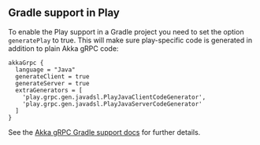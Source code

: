 ## Gradle support in Play

To enable the Play support in a Gradle project you need to set the option `generatePlay` to true.
This will make sure play-specific code is generated in addition to plain Akka gRPC code:

```
akkaGrpc {
  language = "Java"
  generateClient = true
  generateServer = true
  extraGenerators = [
    'play.grpc.gen.javadsl.PlayJavaClientCodeGenerator',
    'play.grpc.gen.javadsl.PlayJavaServerCodeGenerator'
  ]
}
```

See the [Akka gRPC Gradle support docs](https://doc.akka.io/docs/akka-grpc/current/buildtools/gradle.html) for further details.
